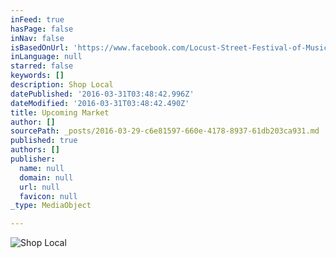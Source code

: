 ```yaml
---
inFeed: true
hasPage: false
inNav: false
isBasedOnUrl: 'https://www.facebook.com/Locust-Street-Festival-of-Music-and-Art-119283148109243/'
inLanguage: null
starred: false
keywords: []
description: Shop Local
datePublished: '2016-03-31T03:48:42.996Z'
dateModified: '2016-03-31T03:48:42.490Z'
title: Upcoming Market
author: []
sourcePath: _posts/2016-03-29-c6e81597-660e-4178-8937-61db203ca931.md
published: true
authors: []
publisher:
  name: null
  domain: null
  url: null
  favicon: null
_type: MediaObject

---
```

![Shop Local](https://s3-us-west-2.amazonaws.com/the-grid-img/p/8bf18359ba0eb5595c169e4c96a66bccb66ebf4c.jpg)